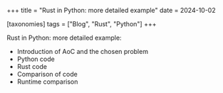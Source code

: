 +++
title = "Rust in Python: more detailed example"
date = 2024-10-02

[taxonomies]
tags = ["Blog", "Rust", "Python"]
+++

Rust in Python: more detailed example:
- Introduction of AoC and the chosen problem
- Python code
- Rust code
- Comparison of code
- Runtime comparison
